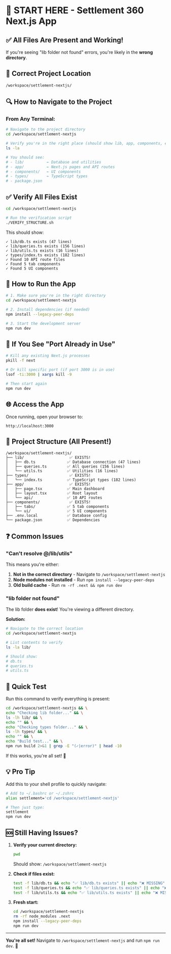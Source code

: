 # 🚀 START HERE - Settlement 360 Next.js App

## ✅ All Files Are Present and Working!

If you're seeing "lib folder not found" errors, you're likely in the **wrong directory**.

## 📍 Correct Project Location

```bash
/workspace/settlement-nextjs/
```

## 🔍 How to Navigate to the Project

### From Any Terminal:

```bash
# Navigate to the project directory
cd /workspace/settlement-nextjs

# Verify you're in the right place (should show lib, app, components, etc.)
ls -la

# You should see:
# - lib/          ← Database and utilities
# - app/          ← Next.js pages and API routes
# - components/   ← UI components
# - types/        ← TypeScript types
# - package.json
```

## ✅ Verify All Files Exist

```bash
cd /workspace/settlement-nextjs

# Run the verification script
./VERIFY_STRUCTURE.sh
```

This should show:
```
✓ lib/db.ts exists (47 lines)
✓ lib/queries.ts exists (156 lines)
✓ lib/utils.ts exists (16 lines)
✓ types/index.ts exists (182 lines)
✓ Found 10 API route files
✓ Found 5 tab components
✓ Found 5 UI components
```

## 🏃 How to Run the App

```bash
# 1. Make sure you're in the right directory
cd /workspace/settlement-nextjs

# 2. Install dependencies (if needed)
npm install --legacy-peer-deps

# 3. Start the development server
npm run dev
```

## 🔧 If You See "Port Already in Use"

```bash
# Kill any existing Next.js processes
pkill -f next

# Or kill specific port (if port 3000 is in use)
lsof -ti:3000 | xargs kill -9

# Then start again
npm run dev
```

## 🌐 Access the App

Once running, open your browser to:
```
http://localhost:3000
```

## 📂 Project Structure (All Present!)

```
/workspace/settlement-nextjs/
├── lib/                    ✅ EXISTS!
│   ├── db.ts              ✅ Database connection (47 lines)
│   ├── queries.ts         ✅ All queries (156 lines)
│   └── utils.ts           ✅ Utilities (16 lines)
├── types/                  ✅ EXISTS!
│   └── index.ts           ✅ TypeScript types (182 lines)
├── app/                    ✅ EXISTS!
│   ├── page.tsx           ✅ Main dashboard
│   ├── layout.tsx         ✅ Root layout
│   └── api/               ✅ 10 API routes
├── components/             ✅ EXISTS!
│   ├── tabs/              ✅ 5 tab components
│   └── ui/                ✅ 5 UI components
├── .env.local             ✅ Database config
└── package.json           ✅ Dependencies
```

## ❓ Common Issues

### "Can't resolve @/lib/utils"

This means you're either:
1. **Not in the correct directory** - Navigate to `/workspace/settlement-nextjs`
2. **Node modules not installed** - Run `npm install --legacy-peer-deps`
3. **Old build cache** - Run `rm -rf .next && npm run dev`

### "lib folder not found"

The lib folder **does exist**! You're viewing a different directory.

**Solution:**
```bash
# Navigate to the correct location
cd /workspace/settlement-nextjs

# List contents to verify
ls -la lib/

# Should show:
# db.ts
# queries.ts
# utils.ts
```

## 🎯 Quick Test

Run this command to verify everything is present:

```bash
cd /workspace/settlement-nextjs && \
echo "Checking lib folder..." && \
ls -lh lib/ && \
echo "" && \
echo "Checking types folder..." && \
ls -lh types/ && \
echo "" && \
echo "Build test..." && \
npm run build 2>&1 | grep -E "(✓|error)" | head -10
```

If this works, you're all set! 🎉

## 💡 Pro Tip

Add this to your shell profile to quickly navigate:

```bash
# Add to ~/.bashrc or ~/.zshrc
alias settlement='cd /workspace/settlement-nextjs'

# Then just type:
settlement
npm run dev
```

## 🆘 Still Having Issues?

1. **Verify your current directory:**
   ```bash
   pwd
   ```
   Should show: `/workspace/settlement-nextjs`

2. **Check if files exist:**
   ```bash
   test -f lib/db.ts && echo "✅ lib/db.ts exists" || echo "❌ MISSING"
   test -f lib/queries.ts && echo "✅ lib/queries.ts exists" || echo "❌ MISSING"
   test -f lib/utils.ts && echo "✅ lib/utils.ts exists" || echo "❌ MISSING"
   ```

3. **Fresh start:**
   ```bash
   cd /workspace/settlement-nextjs
   rm -rf node_modules .next
   npm install --legacy-peer-deps
   npm run dev
   ```

---

**You're all set!** Navigate to `/workspace/settlement-nextjs` and run `npm run dev`. 🚀
